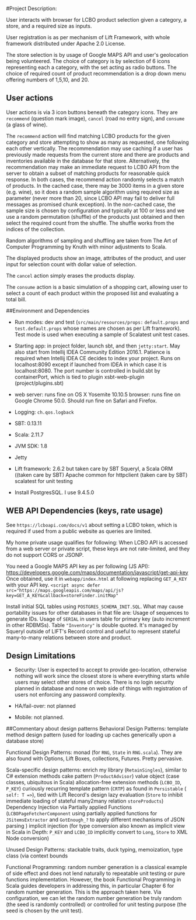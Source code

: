 #Project Description:

User interacts with browser for LCBO product selection given a category, a store, and a required size as inputs.

User registration is as per mechanism of Lift Framework, with whole framework distributed under Apache 2.0 License.

The store selection is by usage of Google MAPS API and user's geolocation being volunteered.
The choice of category is by selection of 6 icons representing each a category, with the set acting as radio buttons.
The choice of required count of product recommendation is a drop down menu offering numbers of 1,5,10, and 20.

## User actions
User actions is via 3 icon buttons beneath the category icons. They are `recommend` (question mark image), `cancel` (road no entry sign), and `consume` (a glass of wine).

The `recommend` action will find matching LCBO products for the given category and store attempting to show as many as requested, one following each other vertically.
The recommendation may use caching if a user has previously made requests from the current store and there are products and inventories available in the database for that store.
Alternatively, the recommendation may make an immediate request to LCBO API from the server to obtain a subset of matching products for reasonable quick response.
In both cases, the recommend action randomly selects a match of products. In the cached case, there may be 3000 items in a given store (e.g. wine), so it does a random
sample algorithm using required size as parameter (never more than 20, since LCBO API may fail to deliver full messages as promised chunk exception). In the non-cached case, the sample size is chosen by configuration and typically at 100 or less and
we use a random permutation (shuffle) of the products just obtained and then select the required count from the shuffle. The shuffle works from the indices of the collection.

Random algorithms of sampling and shuffling are taken from The Art of Computer Programming by Knuth with minor adjustments to Scala.

The displayed products show an image, attributes of the product, and user input for selection count with dollar value of selection.

The `cancel` action simply erases the products display.

The `consume` action is a basic simulation of a shopping cart, allowing user to select a count of each product within the proposed list and evaluating a total bill.

##Environment and Dependencies
- Run modes: dev and test (`src/main/resources/props:` `default.props` and `test.default.props` whose names are chosen as per Lift framework).
Test mode is used when executing a sample of Scalatest unit test cases.

- Starting app: in project folder, launch sbt, and then `jetty:start`.
May also start from Intellij IDEA Community Edition 2016.1. Patience is required when Intellij IDEA CE decides to index your project.
Runs on localhost:8090 except if launched from IDEA in which case it is localhost:8080. The port number is controlled in build.sbt by containerPort,
which is tied to plugin xsbt-web-plugin (project/plugins.sbt)

- web server: runs fine on OS X Yosemite 10.10.5
browser: runs fine on Google Chrome 50.0. Should run fine on Safari and Firefox.

- Logging: `ch.qos.logback`

- SBT: 0.13.11

- Scala: 2.11.7

- JVM SDK: 1.8

- Jetty

- Lift framework: 2.6.2 but taken care by SBT
Squeryl, a Scala ORM ((taken care by SBT)
Apache common for httpclient (taken care by SBT)
scalatest for unit testing

- Install PostgresSQL. I use 9.4.5.0

## WEB API Dependencies (keys, rate usage)
See `https://lcboapi.com/docs/v1` about setting a LCBO token, which is required if used from a public website as queries are limited.

My home private usage qualifies for following:
When LCBO API is accessed from a web server or private script, these keys are not rate-limited, and they do not support CORS or JSONP.

You need a Google MAPS API key as per following (JS API): https://developers.google.com/maps/documentation/javascript/get-api-key
Once obtained, use it in `webapp/index.html` at following replacing `GET_A_KEY` with your API key.
        `<script async defer src="https://maps.googleapis.com/maps/api/js?key=GET_A_KEY&callback=storeFinder.initMap"`

Install initial SQL tables using `POSTGRES_SCHEMA_INIT.SQL`. What may cause portability issues for other databases in that file are:
Usage of sequences to generate IDs.
Usage of `SERIAL` in users table for primary key (auto increment in other RDBMSs).
Table `"Inventory"` is double quoted. It's managed by Squeryl outside of LIFT's Record control and useful to represent stateful many-to-many relations between store and product.

## Design Limitations
- Security:
User is expected to accept to provide geo-location, otherwise nothing will work since the closest store is where everything starts while users may select other stores of choice.
There is no login security planned in database and none on web side of things with registration of users not enforcing any password complexity.

- HA/fail-over: not planned

- Mobile: not planned.

##Commentary about design patterns
Behavioral Design Patterns:
template method design pattern (used for loading up caches generically upon a database store)

Functional Design Patterns:
monad (for `RNG`, `State` in `RNG.scala`). They are also found with Options, Lift Boxes, collections, Futures. Pretty pervasive.

Scala-specific design patterns:
enrich my library (`RetainSingles`), similar to C# extension methods
cake pattern (`ProductAdvisor`)
value object (case classes, ubiquitous in Scala)
allocation-free extension methods (`LCBO_ID`, `P_KEY`)
curiously recurring template pattern (`CRTP`) as found in `Persistable` ( `self: T =>`), tied with Lift Record's design
lazy evaluation (`Store` to inhibit immediate loading of stateful many2many relation `storeProducts`)
Dependency Injection via Partially applied Functions (`LCBOPageFetcherComponent` using partially applied functions for `JSitemsExtractor` and `GotEnough_?` to apply different mechanisms of JSON parsing  )
implicit injection (for type conversion also known as implicit view in Scala in Depth: `P_KEY` and `LCBO_ID` implicitly convert to `Long`, `Store` to XML Node conversion)

Unused Design Patterns:
stackable traits, duck typing, memoization, type class (via context bounds


Functional Programming: random number generation is a classical example of side effect and does not lend naturally to repeatable unit testing or pure functions implementation.
However, the book Functional Programming in Scala guides developers in addressing this, in particular Chapter 6 for random number generation. This is the approach taken here.
Via configuration, we can let the random number generation be truly random (the seed is randomly controlled) or controlled for unit testing purpose (the seed is chosen by the unit test).
